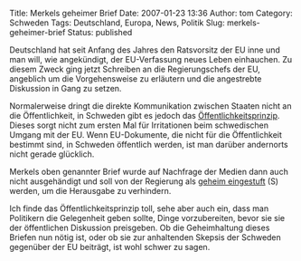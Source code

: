 Title: Merkels geheimer Brief 
Date: 2007-01-23 13:36
Author: tom
Category: Schweden
Tags: Deutschland, Europa, News, Politik
Slug: merkels-geheimer-brief
Status: published

Deutschland hat seit Anfang des Jahres den Ratsvorsitz der EU inne und
man will, wie angekündigt, der EU-Verfassung neues Leben einhauchen. Zu
diesem Zweck ging jetzt Schreiben an die Regierungschefs der EU,
angeblich um die Vorgehensweise zu erläutern und die angestrebte
Diskussion in Gang zu setzen.

Normalerweise dringt die direkte Kommunikation zwischen Staaten nicht an
die Öffentlichkeit, in Schweden gibt es jedoch das
[Öffentlichkeitsprinzip](http://www.fiket.de/2006/08/13/wort-der-woche-offentlighetsprincipen/).
Dieses sorgt nicht zum ersten Mal für Irritationen beim schwedischen
Umgang mit der EU. Wenn EU-Dokumente, die nicht für die Öffentlichkeit
bestimmt sind, in Schweden öffentlich werden, ist man darüber andernorts
nicht gerade glücklich.

Merkels oben genannter Brief wurde auf Nachfrage der Medien dann auch
nicht ausgehändigt und soll von der Regierung als [geheim
eingestuft](http://www.europaportalen.se/index.php?newsID=23824&page=2001&more=1)
(S) werden, um die Herausgabe zu verhindern.

Ich finde das Öffentlichkeitsprinzip toll, sehe aber auch ein, dass man
Politikern die Gelegenheit geben sollte, Dinge vorzubereiten, bevor sie
sie der öffentlichen Diskussion preisgeben. Ob die Geheimhaltung dieses
Briefen nun nötig ist, oder ob sie zur anhaltenden Skepsis der Schweden
gegenüber der EU beiträgt, ist wohl schwer zu sagen.

